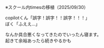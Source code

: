 ※スクール内timesの移植（2025/09/30）

copilotくん「誤字！誤字！！誤字！！！」  
ぼく「ふええ…」  

なんか具合悪くなってきたのでいったん寝ます。  
起きて余裕あったら続きやるかも  

